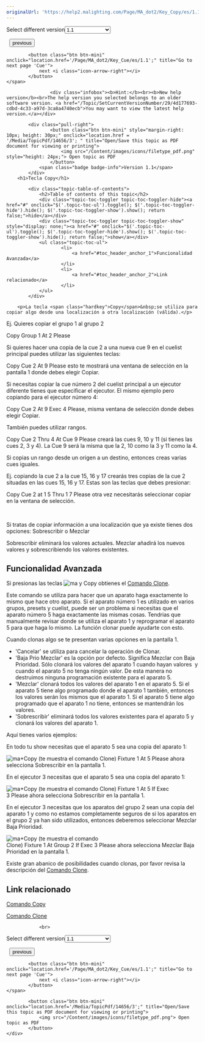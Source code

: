 ```yaml
---
originalUrl: 'https://help2.malighting.com/Page/MA_dot2/Key_Copy/es/1.1'
---
```


<div class="topic-navigation">

<div class="pull-right">
	<span class="pull-left">


<div class="pull-left">
<form action="/Topic/SetCurrentVersionNumber" class="form-inline" id="frmTagSelector" method="post">	<span class="form-mini">
		<div class="input-prepend"><span class="add-on">Select different version</span><select autocomplete="off" id="versionNumberId" name="versionNumberId" onchange="$(this).closest('#frmTagSelector').submit();" style="width: 120px;"><option value="">- latest -</option>
<option selected="selected" value="3">1.1</option>
<option value="7">1.2</option>
<option value="12">1.3</option>
<option value="16">1.5</option>
<option value="29">1.9</option>
</select></div>
		<input data-val="true" data-val-number="The field Int32 must be a number." data-val-required="The Int32 field is required." id="ProductId" name="ProductId" type="hidden" value="7">
		<input id="CurrentGuid" name="CurrentGuid" type="hidden" value="4d177693-cdbd-4c33-a97d-3ca8a4740ecb">
	</span>
</form></div>&nbsp;	</span>
	<span class="pull-right" style="white-space: nowrap;">
			<button class="btn btn-mini" onclick="location.href='/Page/MA_dot2/Key_Clear/es/1.1'; " title="Go to previous page 'Clear'">
				<i class="icon-arrow-left"></i> previous
			</button>

			<button class="btn btn-mini" onclick="location.href='/Page/MA_dot2/Key_Cue/es/1.1';" title="Go to next page 'Cue'">
				next <i class="icon-arrow-right"></i> 
			</button>
	</span>
</div>
<div class="clear-fix" style="margin-bottom: 10px"></div>
</div>

					<div class="infobox"><b>Hint:</b><br><b>New help version</b><br>The help version you selected belongs to an older software version. <a href="/Topic/SetCurrentVersionNumber/29/4d177693-cdbd-4c33-a97d-3ca8a4740ecb">You may want to view the latest help version.</a></div>

			<div class="pull-right">
					<button class="btn btn-mini" style="margin-right: 10px; height: 30px;" onclick="location.href = '/Media/TopicPdf/14656/3'; " title="Open/Save this topic as PDF document for viewing or printing">
						<img src="/Content/images/icons/filetype_pdf.png" style="height: 24px;"> Open topic as PDF
					</button>
				<span class="badge badge-info">Version 1.1</span>
			</div>
		<h1>Tecla Copy</h1>

			<div class="topic-table-of-contents">
				<h2>Table of contents of this topic</h2>
				<div class="topic-toc-toggler topic-toc-toggler-hide"><a href="#" onclick="$('.topic-toc-ul').toggle(); $('.topic-toc-toggler-hide').hide(); $('.topic-toc-toggler-show').show(); return false;">hide</a></div>
				<div class="topic-toc-toggler topic-toc-toggler-show" style="display: none;"><a href="#" onclick="$('.topic-toc-ul').toggle(); $('.topic-toc-toggler-hide').show(); $('.topic-toc-toggler-show').hide(); return false;">show</a></div>
				<ul class="topic-toc-ul">
						<li>
							<a href="#toc_header_anchor_1">Funcionalidad Avanzada</a>
						</li>
						<li>
							<a href="#toc_header_anchor_2">Link relacionado</a>
						</li>
				</ul>
			</div>

		<p>La tecla <span class="hardkey">Copy</span>&nbsp;se utiliza para copiar algo desde una localización a otra localización (válida).</p>

<p>Ej. Quieres copiar el grupo 1 al grupo 2</p>

<p><span class="hardkey">Copy</span> <span class="hardkey">Group</span> <span class="hardkey">1</span> <span class="hardkey">At</span> <span class="hardkey">2</span> <span class="hardkey">Please</span></p>

<p>Si quieres hacer una copia de la cue 2 a una nueva&nbsp;cue 9 en el cuelist principal puedes utilizar las siguientes teclas:</p>

<p><span class="hardkey">Copy</span> <span class="hardkey">Cue</span> <span class="hardkey">2</span> <span class="hardkey">At</span> <span class="hardkey">9</span> <span class="hardkey">Please</span>&nbsp;esto te mostrará una ventana de selección en la pantalla 1 donde debes elegir&nbsp;<span class="softkey">Copiar</span>.</p>

<p>Si necesitas copiar la cue número 2 del cuelist principal a un ejecutor diferente tienes que especificar el ejecutor. El mismo ejemplo pero copiando para el ejecutor número 4:</p>

<p><span class="hardkey">Copy</span> <span class="hardkey">Cue</span> <span class="hardkey">2</span> ​<span class="hardkey">At</span>&nbsp;<span class="hardkey">9</span> <span class="hardkey">Exec</span> <span class="hardkey">4</span> <span class="hardkey">Please</span>, misma ventana de selección donde debes elegir <span class="softkey">Copiar</span>.</p>

<p>También puedes utilizar rangos.</p>

<p><span class="hardkey">Copy</span> <span class="hardkey">Cue</span> <span class="hardkey">2</span> <span class="hardkey">Thru</span> <span class="hardkey">4</span> <span class="hardkey">At</span> <span class="hardkey">Cue</span> <span class="hardkey">9</span> <span class="hardkey">Please</span>&nbsp;creará las cues 9, 10 y 11 (si tienes las cues 2, 3 y 4). La Cue 9 será la misma que la 2, 10 como la 3 y 11 como la 4.</p>

<p>Si copias un rango desde un origen a un destino, entonces creas varias cues iguales.</p>

<p>Ej. copiando la cue 2 a la cue 15, 16 y 17 crearás tres copias de la cue 2 situadas en las cues 15, 16 y 17. Estas son las teclas que debes presionar:</p>

<p><span class="hardkey">Copy</span> <span class="hardkey">Cue</span> <span class="hardkey">2</span> <span class="hardkey">at</span> <span class="hardkey">1</span> <span class="hardkey">5</span> <span class="hardkey">Thru</span> <span class="hardkey">1</span> <span class="hardkey">7</span> <span class="hardkey">Please</span>&nbsp;otra vez necesitarás seleccionar copiar en la ventana de selección.</p>

<p>&nbsp;</p>

<p>Si tratas de copiar información a una localización que ya existe tienes dos opciones: Sobrescribir o Mezclar</p>

<p>Sobrescribir eliminará los valores actuales. Mezclar añadirá los nuevos valores y sobrescribiendo los valores existentes.</p>

<a name="toc_header_anchor_1" id="toc_header_anchor_1" class="topic-toc-item"></a><h2>Funcionalidad Avanzada</h2>

<p>Si presionas las teclas&nbsp;<span class="hardkey"><img alt="ma" src="/Media/Mlg/ma.png"></span>&nbsp;y&nbsp;<span class="hardkey">Copy</span>&nbsp;obtienes el&nbsp;<a href="/Topic/05dfd246-0945-44e5-90a5-402818b1aaed">Comando Clone</a>.</p>

<p>Este comando se utiliza para hacer que un aparato haga exactamente lo mismo que hace otro aparato. Si el aparato número 1 es utilizado en varios grupos, presets y cuelist, puede ser un problema si necesitas que el aparato número 5 haga exactamente las mismas cosas. Tendrias que manualmente revisar donde se utiliza el aparato 1 y reprogramar el aparato 5 para que haga lo mismo. La función clonar puede ayudarte con esto.</p>

<p>Cuando clonas algo se te presentan varias opciones en la pantalla 1.</p>

<ul>
	<li>'Cancelar' se utiliza para cancelar la operación de Clonar.</li>
	<li>'Baja Prio Mezclar' es la opción por defecto. Significa Mezclar con Baja Prioridad. Sólo clonará los valores del aparato 1 cuando hayan valores &nbsp;y cuando el aparato 5 no tenga ningún valor. De esta manera no destruimos ninguna programación existente para el aparato 5.</li>
	<li>'Mezclar' clonará todos los valores del aparato 1 en el aparato 5. Si el aparato 5 tiene algo programado donde el aparato 1 también, entonces los valores serán los mismos que el aparato 1. Si el aparato 5 tiene algo programado que el aparato 1 no tiene, entonces se mantendrán los valores.</li>
	<li>'Sobrescribir' eliminará todos los valores existentes para el aparato 5 y clonará los valores del aparato 1.</li>
</ul>

<p>Aquí tienes varios ejemplos:</p>

<p>En todo tu show necesitas que el aparato 5 sea una copia del aparato 1:</p>

<p><span class="hardkey"><img alt="ma" src="/Media/Mlg/ma.png"></span>+<span class="hardkey">Copy</span>&nbsp;(te muestra el comando Clone)&nbsp;<span class="hardkey">Fixture</span> <span class="hardkey">1</span> <span class="hardkey">At</span> <span class="hardkey">5</span> <span class="hardkey">Please</span>&nbsp;ahora selecciona&nbsp;<span class="softkey">Sobrescribir</span>&nbsp;en la pantalla 1.</p>

<p>En el ejecutor 3 necesitas que el aparato 5 sea una copia del aparato 1:</p>

<p><span class="hardkey"><img alt="ma" src="/Media/Mlg/ma.png"></span>+<span class="hardkey">Copy</span>&nbsp;(te muestra el comando Clone)&nbsp;<span class="hardkey">Fixture</span>&nbsp;<span class="hardkey">1</span>&nbsp;<span class="hardkey">At</span>&nbsp;<span class="hardkey">5</span>&nbsp;<span class="hardkey">If</span> <span class="hardkey">Exec</span> <span class="hardkey">3</span>&nbsp;<span class="hardkey">Please</span>&nbsp;ahora selecciona&nbsp;<span class="softkey">Sobrescribir</span>&nbsp;en la pantalla 1.</p>

<p>En el ejecutor 3 necesitas que los aparatos del grupo 2 sean una copia del aparato 1&nbsp;y como no estamos completamente seguros de si los aparatos en el grupo 2 ya han sido utilizados, entonces deberemos seleccionar Mezclar Baja Prioridad.</p>

<p><span class="hardkey"><img alt="ma" src="/Media/Mlg/ma.png"></span>+<span class="hardkey">Copy</span>&nbsp;(te muestra el comando Clone)&nbsp;<span class="hardkey">Fixture</span>&nbsp;<span class="hardkey">1</span>&nbsp;<span class="hardkey">At</span>&nbsp;<span class="hardkey">Group</span>&nbsp;<span class="hardkey">2</span>&nbsp;<span class="hardkey">If</span>&nbsp;<span class="hardkey">Exec</span>&nbsp;<span class="hardkey">3</span>&nbsp;<span class="hardkey">Please</span>&nbsp;ahora selecciona&nbsp;<span class="softkey">Mezclar Baja Prioridad</span>&nbsp;en la pantalla 1.&nbsp;</p>

<p>Existe gran abanico de posibilidades cuando clonas, por favor revisa la descripción del <a href="/Topic/05dfd246-0945-44e5-90a5-402818b1aaed">Comando Clone</a>.&nbsp;</p>

<a name="toc_header_anchor_2" id="toc_header_anchor_2" class="topic-toc-item"></a><h2>Link relacionado</h2>

<p><a href="/Topic/6f42e54b-e064-46ad-b3c5-c5341be8e50d">Comando Copy</a></p>

<p><a href="/Topic/05dfd246-0945-44e5-90a5-402818b1aaed">Comando Clone</a></p>


				<br>
<div class="topic-navigation">

<div class="pull-right">
	<span class="pull-left">


<div class="pull-left">
<form action="/Topic/SetCurrentVersionNumber" class="form-inline" id="frmTagSelector" method="post">	<span class="form-mini">
		<div class="input-prepend"><span class="add-on">Select different version</span><select autocomplete="off" id="versionNumberId" name="versionNumberId" onchange="$(this).closest('#frmTagSelector').submit();" style="width: 120px;"><option value="">- latest -</option>
<option selected="selected" value="3">1.1</option>
<option value="7">1.2</option>
<option value="12">1.3</option>
<option value="16">1.5</option>
<option value="29">1.9</option>
</select></div>
		<input data-val="true" data-val-number="The field Int32 must be a number." data-val-required="The Int32 field is required." id="ProductId" name="ProductId" type="hidden" value="7">
		<input id="CurrentGuid" name="CurrentGuid" type="hidden" value="4d177693-cdbd-4c33-a97d-3ca8a4740ecb">
	</span>
</form></div>&nbsp;	</span>
	<span class="pull-right" style="white-space: nowrap;">
			<button class="btn btn-mini" onclick="location.href='/Page/MA_dot2/Key_Clear/es/1.1'; " title="Go to previous page 'Clear'">
				<i class="icon-arrow-left"></i> previous
			</button>

			<button class="btn btn-mini" onclick="location.href='/Page/MA_dot2/Key_Cue/es/1.1';" title="Go to next page 'Cue'">
				next <i class="icon-arrow-right"></i> 
			</button>
	</span>
</div>
	<div class="clear-fix"></div>
	<div class="pull-right">
	
			<button class="btn btn-mini" onclick="location.href='/Media/TopicPdf/14656/3';" title="Open/Save this topic as PDF document for viewing or printing">
				<img src="/Content/images/icons/filetype_pdf.png"> Open topic as PDF
			</button>
	</div>
<div class="clear-fix" style="margin-bottom: 10px"></div>
</div>

	
